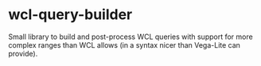 # wcl-query-builder

Small library to build and post-process WCL queries with support for more complex ranges than WCL allows (in a syntax nicer than Vega-Lite can provide).
